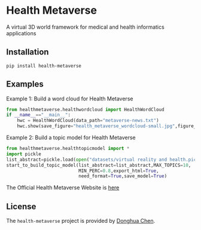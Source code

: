 # Health Metaverse

A virtual 3D world framework for medical and health informatics applications

## Installation
```pip
pip install health-metaverse
```

## Examples

Example 1: Build a word cloud for Health Metaverse
```python
from healthmetaverse.healthwordcloud import HealthWordCloud
if __name__=="__main__":
    hwc = HealthWordCloud(data_path="metaverse-news.txt")
    hwc.show(save_figure="health_metaverse_wordcloud-small.jpg",figure_dpi=300)
```

Example 2: Build a topic model for Health Metaverse
```python
from healthmetaverse.healthtopicmodel import *
import pickle
list_abstract=pickle.load(open("datasets/virtual reality and health.pickle","rb"))
start_to_build_topic_model(list_abstract=list_abstract,MAX_TOPICS=10,
                           MIN_PERC=0.8,export_html=True,
                           need_format=True,save_model=True)
```

The Official Health Metaverse Website is [here](https://health-metaverse.github.io/)

## License
The `health-metaverse` project is provided by [Donghua Chen](https://github.com/dhchenx). 


